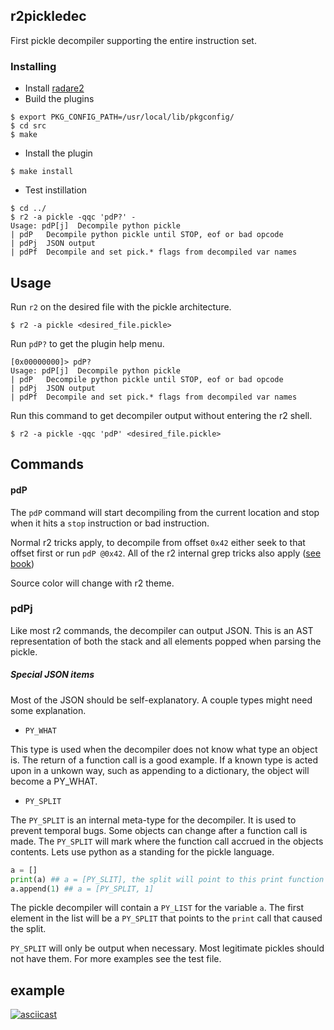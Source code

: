 ## r2pickledec

First pickle decompiler supporting the entire instruction set.


### Installing
* Install [radare2](https://github.com/radareorg/radare2)
* Build the plugins

```
$ export PKG_CONFIG_PATH=/usr/local/lib/pkgconfig/
$ cd src
$ make
```

* Install the plugin
```
$ make install
```

* Test instillation
```
$ cd ../
$ r2 -a pickle -qqc 'pdP?' -
Usage: pdP[j]  Decompile python pickle
| pdP   Decompile python pickle until STOP, eof or bad opcode
| pdPj  JSON output
| pdPf  Decompile and set pick.* flags from decompiled var names
```

## Usage

Run `r2` on the desired file with the pickle architecture.

```
$ r2 -a pickle <desired_file.pickle>
```

Run `pdP?` to get the plugin help menu.

```
[0x00000000]> pdP?
Usage: pdP[j]  Decompile python pickle
| pdP   Decompile python pickle until STOP, eof or bad opcode
| pdPj  JSON output
| pdPf  Decompile and set pick.* flags from decompiled var names
```

Run this command to get decompiler output without entering the r2 shell.

```
$ r2 -a pickle -qqc 'pdP' <desired_file.pickle>
```

## Commands

#### pdP

The `pdP` command will start decompiling from the current location and stop
when it hits a `stop` instruction or bad instruction.

Normal r2 tricks apply, to decompile from offset `0x42` either seek to that
offset first or run `pdP @0x42`. All of the r2 internal grep tricks also apply
([see
book](https://book.rada.re/first_steps/command_format.html?highlight=grep#command-format))

Source color will change with r2 theme.

### pdPj

Like most r2 commands, the decompiler can output JSON. This is an AST
representation of both the stack and all elements popped when parsing the
pickle.

##### Special JSON items

Most of the JSON should be self-explanatory. A couple types might need some explanation.

* `PY_WHAT`

This type is used when the decompiler does not know what type an object is. The
return of a function call is a good example. If a known type is acted upon in a
unkown way, such as appending to a dictionary, the object will become a
PY_WHAT.

* `PY_SPLIT`

The `PY_SPLIT` is an internal meta-type for the decompiler. It is used to
prevent temporal bugs. Some objects can change after a function call is made.
The `PY_SPLIT` will mark where the function call accrued in the objects
contents. Lets use python as a standing for the pickle language.

```python
a = []
print(a) ## a = [PY_SLIT], the split will point to this print function
a.append(1) ## a = [PY_SPLIT, 1]
```

The pickle decompiler will contain a `PY_LIST` for the variable `a`. The first
element in the list will be a `PY_SPLIT` that points to the `print` call that
caused the split.

`PY_SPLIT` will only be output when necessary. Most legitimate pickles should
not have them. For more examples see the test file.

## example

[![asciicast](https://asciinema.org/a/1RzLBHWHWyDYtj3GQR1oJZ5zu.svg)](https://asciinema.org/a/1RzLBHWHWyDYtj3GQR1oJZ5zu)
